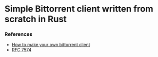 # Simple Bittorrent client written from scratch in Rust


### References
- [How to make your own bittorrent client](https://allenkim67.github.io/programming/2016/05/04/how-to-make-your-own-bittorrent-client.html#introduction)
- [RFC 7574](https://www.rfc-editor.org/rfc/rfc7574.txt)

